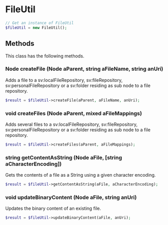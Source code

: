 # FileUtil

```php
// Get an instance of FileUtil
$fileUtil = new FileUtil();
```


## Methods
This class has the following methods.


### Node createFile (Node aParent, string aFileName, string anUri)
Adds a file to a sv:localFileRepository, sv:fileRepository, sv:personalFileRepository or a sv:folder residing
    as sub node to a file repository.

```php
$result = $fileUtil->createFile(aParent, aFileName, anUri);
```


### void createFiles (Node aParent, mixed aFileMappings)
Adds several files to a sv:localFileRepository, sv:fileRepository, sv:personalFileRepository or a sv:folder
    residing as sub node to a file repository.

```php
$result = $fileUtil->createFiles(aParent, aFileMappings);
```


### string getContentAsString (Node aFile, [string aCharacterEncoding])
Gets the contents of a file as a String using a given character encoding.

```php
$result = $fileUtil->getContentAsString(aFile, aCharacterEncoding);
```


### void updateBinaryContent (Node aFile, string anUri)
Updates the binary content of an existing file.

```php
$result = $fileUtil->updateBinaryContent(aFile, anUri);
```

